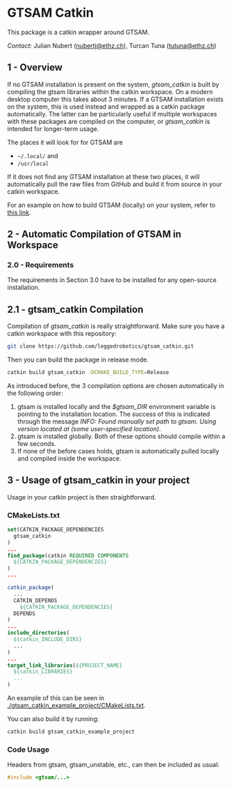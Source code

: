 # GTSAM Catkin

This package is a catkin wrapper around GTSAM.

*Contact:* Julian Nubert (nubertj@ethz.ch), Turcan Tuna (tutuna@ethz.ch)

## 1 - Overview

If no GTSAM installation is present on the system, *gtsam_catkin* is built by compiling the gtsam libraries within the catkin workspace. On a modern desktop computer this takes about 3 minutes. 
If a GTSAM installation exists on the system, this is used instead and wrapped as a catkin package automatically. The latter can be particularly useful if multiple workspaces with these packages are compiled on the computer, or *gtsam_catkin* is intended for longer-term usage. 

The places it will look for for GTSAM are 
* `~/.local/` and 
* `/usr/local`

If it does not find any GTSAM installation at these two places, it will automatically pull the raw files from GitHub and build it from source in your catkin workspace.

For an example on how to build GTSAM (locally) on your system, refer to [this link](https://github.com/leggedrobotics/graph_msf/blob/main/doc/installation.md).

## 2 - Automatic Compilation of GTSAM in Workspace

### 2.0 - Requirements
The requirements in Section 3.0 have to be installed for any open-source installation.

## 2.1 - gtsam_catkin Compilation
Compilation of *gtsam_catkin* is really straightforward.
Make sure you have a catkin workspace with this repository:
```bash
git clone https://github.com/leggedrobotics/gtsam_catkin.git
```
Then you can build the package in release mode.
```bash
catkin build gtsam_catkin -DCMAKE_BUILD_TYPE=Release
```
As introduced before, the 3 compilation options are chosen automatically in the following order:
1. gtsam is installed locally and the *$gtsam_DIR* environment variable is pointing to the installation location. The success of this is indicated through the message *INFO: Found manually set path to gtsam. Using version located at (some user-specified location)*.
2. gtsam is installed globally.
Both of these options should compile within a few seconds.
3. If none of the before cases holds, gtsam is automatically pulled locally and compiled inside the workspace.

## 3 - Usage of gtsam_catkin in your project
Usage in your catkin project is then straightforward.

### CMakeLists.txt
```cmake
set(CATKIN_PACKAGE_DEPENDENCIES
  gtsam_catkin
)
...
find_package(catkin REQUIRED COMPONENTS
  ${CATKIN_PACKAGE_DEPENDENCIES}
)
...

catkin_package(
  ...
  CATKIN_DEPENDS
    ${CATKIN_PACKAGE_DEPENDENCIES}
  DEPENDS 
)
...
include_directories(
  ${catkin_INCLUDE_DIRS}
  ...
)
...
target_link_libraries(${PROJECT_NAME}
  ${catkin_LIBRARIES}
  ...
)

```

An example of this can be seen in [./gtsam_catkin_example_project/CMakeLists.txt](https://github.com/leggedrobotics/gtsam_catkin/gtsam_catkin_example_project/CMakeLists.txt).

You can also build it by running:
```bash
catkin build gtsam_catkin_example_project
```

### Code Usage
Headers from gtsam, gtsam_unstable, etc., can then be included as usual:
```cpp
#include <gtsam/...>
```